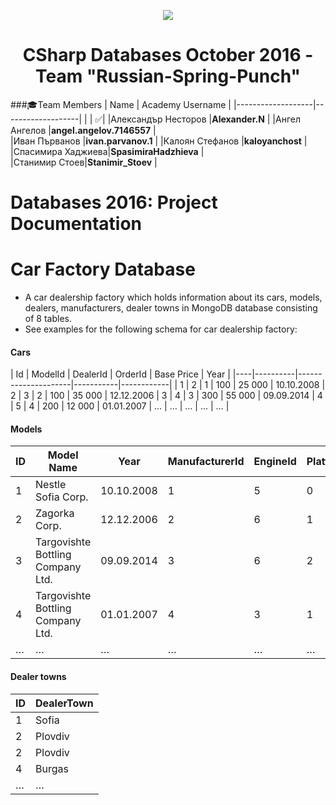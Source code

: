 <p align="center">
<a href="http://academy.telerik.com/">
<img src="https://camo.githubusercontent.com/08ecbe7b67d65cc7c6990787e2836b27b4296f2d/68747470733a2f2f7261772e6769746875622e636f6d2f666c65787472792f54656c6572696b2d41636164656d792f6d61737465722f50726f6772616d6d696e6725323077697468253230432532332f436f6465732f4f746865722f54656c6572696b2e706e67"/>
</a>

<h1 align="center">CSharp Databases October 2016 - Team "Russian-Spring-Punch"</h1>

###:mortar_board:Team Members
| Name              | Academy Username      	|
|-------------------|-------------------|
|                   | :white_check_mark:|
|Александър Несторов |__Alexander.N__	        |
|Ангел Ангелов |__angel.angelov.7146557__    	|	
|Иван Първанов |__ivan.parvanov.1__ |
|Калоян Стефанов |__kaloyanchost__            	|		
|Спасимира Хаджиева|__SpasimiraHadzhieva__    	 	|	
|Станимир Стоев|__Stanimir_Stoev__       	|		

#   Databases 2016: Project Documentation

#   Car Factory Database
* A car dealership factory which holds information about its cars, models, dealers, manufacturers, dealer towns in MongoDB database consisting of 8 tables.
* See examples for the following schema for car dealership factory:

#### Cars

| Id | ModelId | DealerId | OrderId | Base Price | Year |
|----|----------|---------------------|-----------|------------|
| 1  | 2       | 1      | 100       | 25 000       | 10.10.2008
| 2  | 3       | 2 | 100       | 35 000       | 12.12.2006
| 3  | 4       | 3       | 300       | 55 000       | 09.09.2014
| 4  | 5       | 4   | 200       | 12 000       | 01.01.2007
| …  | …        | …                   | …         | …          |

#### Models

| ID |             Model Name             | Year | ManufacturerId | EngineId | PlatformId |
|----|-------------------------------------|---- | ---- | ---- | ---- |
| 1 | Nestle Sofia Corp.                  | 10.10.2008 | 1 | 5 | 0 |
| 2 | Zagorka Corp.                       | 12.12.2006 | 2 | 6 | 1 |
| 3 | Targovishte Bottling Company   Ltd. | 09.09.2014 | 3 | 6 | 2 |
| 4 | Targovishte Bottling Company   Ltd. | 01.01.2007 | 4 | 3 | 1 |
| …  | …                                   | … | … | … | … |

#### Dealer towns

| ID  | DealerTown |
|-----|--------------|
| 1 | Sofia       |
| 2 | Plovdiv       |
| 2 | Plovdiv       |
| 4 | Burgas       |
| …   | …            |
